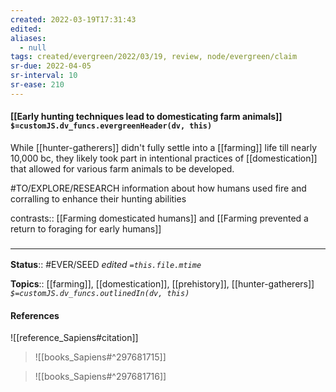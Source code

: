 ```yaml
---
created: 2022-03-19T17:31:43 
edited: 
aliases:
  - null
tags: created/evergreen/2022/03/19, review, node/evergreen/claim
sr-due: 2022-04-05
sr-interval: 10
sr-ease: 210
---
```


#### [[Early hunting techniques lead to domesticating farm animals]] `$=customJS.dv_funcs.evergreenHeader(dv, this)`

While [[hunter-gatherers]] didn't fully settle into a [[farming]] life till nearly 10,000 bc, they likely took part in intentional practices of [[domestication]] that allowed for various farm animals to be developed. 

#TO/EXPLORE/RESEARCH information about how humans used fire and corralling to enhance their hunting abilities

contrasts:: [[Farming domesticated humans]] and [[Farming prevented a return to foraging for early humans]]

### <hr class="footnote"/>

**Status**:: #EVER/SEED 
*edited `=this.file.mtime`*

**Topics**:: [[farming]], [[domestication]], [[prehistory]], [[hunter-gatherers]]
*`$=customJS.dv_funcs.outlinedIn(dv, this)`*

#### References

![[reference_Sapiens#citation]]

> ![[books_Sapiens#^297681715]]

> ![[books_Sapiens#^297681716]]
